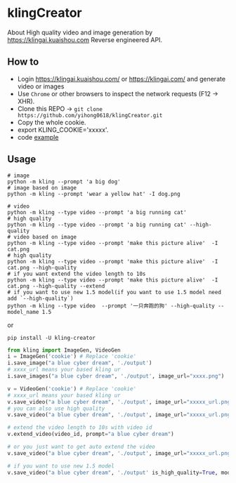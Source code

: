 # klingCreator
About High quality video and image generation by  https://klingai.kuaishou.com Reverse engineered API.



## How to
- Login https://klingai.kuaishou.com/ or https://klingai.com/ and generate video or images
- Use `Chrome` or other browsers to inspect the network requests (F12 -> XHR).
- Clone this REPO -> `git clone https://github.com/yihong0618/klingCreator.git`
- Copy the whole cookie.
- export KLING_COOKIE='xxxxx'.
- code [example](https://github.com/yihong0618/2024/blob/main/get_up.py)

## Usage

```
# image
python -m kling --prompt 'a big dog'
# image based on image
python -m kling --prompt 'wear a yellow hat' -I dog.png

# video
python -m kling --type video --prompt 'a big running cat'
# high quality
python -m kling --type video --prompt 'a big running cat' --high-quality
# video based on image
python -m kling --type video --prompt 'make this picture alive'  -I cat.png
# high quality
python -m kling --type video --prompt 'make this picture alive'  -I cat.png --high-quality
# if you want extend the video length to 10s
python -m kling --type video --prompt 'make this picture alive'  -I cat.png --high-quality --extend
# if you want to use new 1.5 model(if you want to use 1.5 model need add `--high-quality`)
python -m kling --type video  --prompt '一只奔跑的狗' --high-quality --model_name 1.5
```

or
```
pip install -U kling-creator 
```

```python
from kling import ImageGen, VideoGen
i = ImageGen('cookie') # Replace 'cookie'
i.save_image("a blue cyber dream", './output')
# xxxx_url means your based kling ur
i.save_images("a blue cyber dream", './output', image_url="xxxx.png")

v = VideoGen('cookie') # Replace 'cookie' 
# xxxx_url means your based kling ur
v.save_video("a blue cyber dream", './output', image_url="xxxxx_url.png")
# you can also use high quality
v.save_video("a blue cyber dream", './output', image_url="xxxxx_url.png", is_high_quality=True)

# extend the video length to 10s with video id
v.extend_video(video_id, prompt="a blue cyber dream")

# or you just want to get auto extend the video
v.save_video("a blue cyber dream", './output', image_url="xxxxx_url.png", is_high_quality=True, auto_extend=True)

# if you want to use new 1.5 model
v.save_video("a blue cyber dream", './output' is_high_quality=True, model_name="1.5")
```